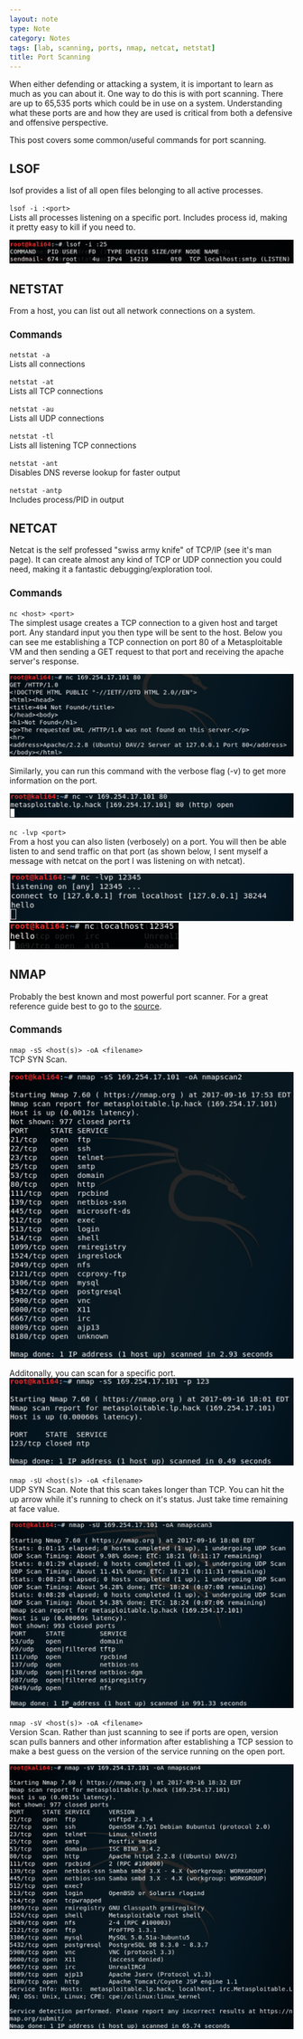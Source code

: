 ```yaml
---
layout: note
type: Note
category: Notes
tags: [lab, scanning, ports, nmap, netcat, netstat]
title: Port Scanning
---
```


When either defending or attacking a system, it is important to learn as much as you can about it. One way to do this is with port scanning. There are up to 65,535 ports which could be in use on a system. Understanding what these ports are and how they are used is critical from both a defensive and offensive perspective.

This post covers some common/useful commands for port scanning.

<h2>LSOF</h2>
lsof provides a list of all open files belonging to all active processes.

<code>lsof -i :&lt;port&gt;</code>
<br/>Lists all processes listening on a specific port. Includes process id, making it pretty easy to kill if you need to.

<img src="/images/posts/2017-09-16/lsof_i.png" alt="lsof command"/>

<h2>NETSTAT</h2>
From a host, you can list out all network connections on a system. 

<h3 style="font-size: 120%">Commands</h3>

<code>netstat -a</code>
<br/>Lists all connections

<code>netstat -at</code>
<br/>Lists all TCP connections

<code>netstat -au</code>
<br/>Lists all UDP connections

<code>netstat -tl</code>
<br/>Lists all listening TCP connections

<code>netstat -ant</code>
<br/>Disables DNS reverse lookup for faster output

<code>netstat -antp</code>
<br/>Includes process/PID in output

<h2>NETCAT</h2>
Netcat is the self professed "swiss army knife" of TCP/IP (see it's man page). It can create almost any kind of TCP or UDP connection you could need, making it a fantastic debugging/exploration tool.

<h3 style="font-size: 120%">Commands</h3>

<code>nc &lt;host&gt; &lt;port&gt;</code>
<br/>The simplest usage creates a TCP connection to a given host and target port. Any standard input you then type will be sent to the host. Below you can see me establishing a TCP connection on port 80 of a Metasploitable VM and then sending a GET request to that port and receiving the apache server's response.

<img src="/images/posts/2017-09-16/nc_80.png" alt="netcat command"/>

Similarly, you can run this command with the verbose flag (-v) to get more information on the port.

<img src="/images/posts/2017-09-16/nc_v_80.png" alt="netcat verbose command"/>

<code>nc -lvp &lt;port&gt;</code>
<br/>From a host you can also listen (verbosely) on a port. You will then be able listen to and send traffic on that port (as shown below, I sent myself a message with netcat on the port I was listening on with netcat).

<img src="/images/posts/2017-09-16/nc_lvp.png" width="600" alt="netcat listen on port"/>

<img src="/images/posts/2017-09-16/nc_send_msg_on_port.png" width="300" alt="netcat send message on port"/>

<h2>NMAP</h2>
Probably the best known and most powerful port scanner. For a great reference guide best to go to the <a href="//nmap.org/book/man.html">source</a>.

<h3 style="font-size: 120%">Commands</h3>

<code>nmap -sS &lt;host(s)&gt; -oA &lt;filename&gt;</code>
<br/>TCP SYN Scan.

<img src="/images/posts/2017-09-16/nmap_ss.png" alt="nmap TCP SYN scan"/>

Additonally, you can scan for a specific port.
<img src="/images/posts/2017-09-16/nmap_ss_p.png" alt="nmap TCP SYN scan"/>

<code>nmap -sU &lt;host(s)&gt; -oA &lt;filename&gt;</code>
<br/>UDP SYN Scan. Note that this scan takes longer than TCP. You can hit the up arrow while it's running to check on it's status. Just take time remaining at face value.

<img src="/images/posts/2017-09-16/nmap_su.png" alt="nmap UDP SYN scan"/>

<code>nmap -sV &lt;host(s)&gt; -oA &lt;filename&gt;</code>
<br/>Version Scan. Rather than just scanning to see if ports are open, version scan pulls banners and other information after establishing a TCP session to make a best guess on the version of the service running on the open port.

<img src="/images/posts/2017-09-16/nmap_sv.png" alt="nmap Version scan"/>



